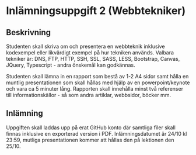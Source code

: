 # Inlämningsuppgift 2 (Webbtekniker)

## Beskrivning
Studenten skall skriva om och presentera en webbteknik inklusive kodexempel eller likvärdigt exempel på hur tekniken används. 
Valbara tekniker är: DNS, FTP, HTTP, SSH, SSL, SASS, LESS, Bootstrap, Canvas, JQuery, Typescript - andra önskemål kan godkännas.

Studenten skall lämna in en rapport som bestå av 1-2 A4 sidor samt hålla en muntlig presentationen som skall hållas med hjälp av en powerpoint/keynote och vara ca 5 minuter lång.
Rapporten skall innehålla minst två referenser till informationskällor - så som andra artiklar, webbsidor, böcker mm.

## Inlämning
Uppgiften skall laddas upp på erat GitHub konto där samtliga filer skall finnas inklusive en exporterad version i PDF.
Inlämningsdatumet är 24/10 kl 23:59, mutliga presentationen kommer att hållas den på lektionen den 25/10.
